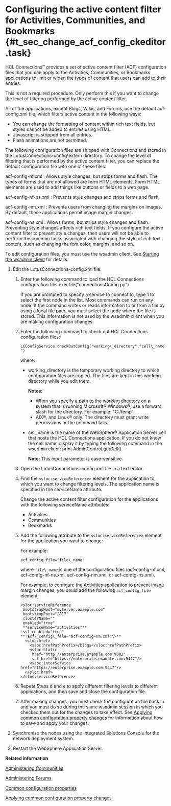 # Configuring the active content filter for Activities, Communities, and Bookmarks {#t_sec_change_acf_config_ckeditor .task}

HCL Connections™ provides a set of active content filter \(ACF\) configuration files that you can apply to the Activities, Communities, or Bookmarks applications to limit or widen the types of content that users can add to their entries.

This is not a required procedure. Only perform this if you want to change the level of filtering performed by the active content filter.

All of the applications, except Blogs, Wikis, and Forums, use the default acf-config.xml file, which filters active content in the following ways:

-   You can change the formatting of content within rich text fields, but styles cannot be added to entries using HTML.
-   Javascript is stripped from all entries.
-   Flash animations are not permitted.

The following configuration files are shipped with Connections and stored in the LotusConnections-config\\extern directory. To change the level of filtering that is performed by the active content filter, you can replace the default configuration file with one of these files:

acf-config-nf.xml
:   Allows style changes, but strips forms and flash. The types of forms that are not allowed are form HTML elements. Form HTML elements are used to add things like buttons or fields to a web page.

acf-config-nf-ns.xml
:   Prevents style changes and strips forms and flash.

acf-config-nm.xml
:   Prevents users from changing the margins on images. By default, these applications permit image margin changes.

acf-config-ns.xml
:   Allows forms, but strips style changes and flash. Preventing style changes affects rich text fields. If you configure the active content filter to prevent style changes, then users will not be able to perform the common tasks associated with changing the style of rich text content, such as changing the font color, margins, and so on.

To edit configuration files, you must use the wsadmin client. See [Starting the wsadmin client](../admin/t_admin_wsadmin_starting.md) for details.

1.  Edit the LotusConnections-config.xml file.

    1.  Enter the following command to load the HCL Connections configuration file: execfile\("connectionsConfig.py"\)

        If you are prompted to specify a service to connect to, type 1 to select the first node in the list. Most commands can run on any node. If the command writes or reads information to or from a file by using a local file path, you must select the node where the file is stored. This information is not used by the wsadmin client when you are making configuration changes.

    2.  Enter the following command to check out HCL Connections configuration files:

        `LCConfigService.checkOutConfig("working\_directory","cell\_name")`

        where:

        -   working\_directory is the temporary working directory to which configuration files are copied. The files are kept in this working directory while you edit them.

            **Notes:**

            -   When you specify a path to the working directory on a system that is running Microsoft® Windows®, use a forward slash for the directory. For example: "C:/temp".
            -   AIX®, and Linux® only: The directory must grant write permissions or the command fails.
        -   cell\_name is the name of the WebSphere® Application Server cell that hosts the HCL Connections application. If you do not know the cell name, display it by typing the following command in the wsadmin client: print AdminControl.getCell\(\)

            **Note:** This input parameter is case-sensitive.

    3.  Open the LotusConnections-config.xml file in a text editor.

    4.  Find the `<sloc:serviceReference>` element for the application to which you want to change filtering levels. The application name is specified in the serviceName attribute.

        Change the active content filter configuration for the applications with the following serviceName attributes:

        -   Activities
        -   Communities
        -   Bookmarks
    5.  Add the following attribute to the `<sloc:serviceReference>` element for the application you want to change:

        For example:

        ```
        acf_config_file="file\_name"
        ```

        where `file\_name` is one of the configuration files \(acf-config-nf.xml, acf-config-nf-ns.xml, acf-config-nm.xml, or acf-config-ns.xml\).

        For example, to configure the Activities application to prevent image margin changes, you could add the following `acf_config_file` element:

        ```
        <sloc:serviceReference 
         bootstrapHost="myServer.example.com" 
         bootstrapPort="2817" 
         clusterName="" 
         enabled="true" 
         **serviceName="activities"** 
         ssl_enabled="true" 
        ** acf\_config\_file="acf-config-nm.xml"\>**
          <sloc:href>
            <sloc:hrefPathPrefix>/blogs</sloc:hrefPathPrefix>
            <sloc:static 
             href="http://enterprise.example.com:9082" 
             ssl_href="https://enterprise.example.com:9447"/>
            <sloc:interService href="https://enterprise.example.com:9447"/>
          </sloc:href>
        </sloc:serviceReference>
        ```

    6.  Repeat Steps d and e to apply different filtering levels to different applications, and then save and close the configuration file.

    7.  After making changes, you must check the configuration file back in and you must do so during the same wsadmin session in which you checked them out for the changes to take effect. See [Applying common configuration property changes](../admin/t_admin_common_changing_config.md) for information about how to save and apply your changes.

2.  Synchronize the nodes using the Integrated Solutions Console for the network deployment system.

3.  Restart the WebSphere Application Server.


**Related information**  


[Administering Communities](../admin/c_admin_communities_intro.md)

[Administering Forums](../admin/c_admin_forums_overview.md)

[Common configuration properties](../admin/r_admin_common_props.md)

[Applying common configuration property changes](../admin/t_admin_common_save_changes.md)

